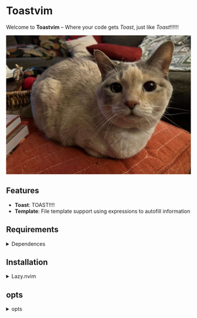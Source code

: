 # Toastvim

Welcome to **Toastvim** – Where your code gets *Toast*, just like *Toast*!!!!!!

![Toast](./toast.jpg)

## Features

- **Toast**: TOAST!!!!
- **Template**: File template support using expressions to autofill information

## Requirements

<details>
<summary>Dependences</summary>

- lazy.nvim
- lua
- lua51
- luarocks
- git
- lazygit
- fd
- ripgrep
- fzf
- nodejs
- npm
- curl
- tree-sitter-cli
- tectonic
- ghostscript

</details>

## Installation

<details>
<summary>Lazy.nvim</summary>

```lua
-- Good basic setup
return {
  "DanteDogDev/ToastVim",
  import = "toastvim.plugins",

  ---@type ToastVim.Config
  opts = {
    -- Gets piped into conform.nvim
    formatters_by_ft = {
      lua = { "stylua" },
    },
    -- Gets piped into nvim-lint
    linters_by_ft = {
    },
    template = {
      expressions = {
        ["${FILENAME}"] = function() return vim.fn.expand("%:t:r") end,
        ["${DATE}"] = function() return os.date("%d/%m/%y") end,
        ["${AUTHOR}"] = function() return vim.fn.system("git config user.name"):gsub("\n", "") end,
        ["${EMAIL}"] = function() return vim.fn.system("git config user.email"):gsub("\n", "") end,
        ["${PROJECT}"] = function() return vim.fn.system('powershell -Command "Split-Path -Leaf (Get-Location)"'):gsub("\n", "") end,
      },
    },
  },
}
```

</details>

## opts

<details>
<summary>opts</summary>

```lua
opts = {
    formatters_by_ft = {
        lua = { "stylua" },
    },
    linters_by_ft = {
    },
    lsp = {
        keymaps = {
          {
            mode = "n",
            keys = "",
            action = function()
            end,
            opts = { desc = "" },
            has = "textDocument/...",
          },
        },
    },
    template = {
        expressions = {
            ["${FILENAME}"] = function() return vim.fn.expand("%:t:r") end,
            ["${DATE}"] = function() return os.date("%d/%m/%y") end,
            ["${AUTHOR}"] = function() return vim.fn.system("git config user.name"):gsub("\n", "") end,
            ["${EMAIL}"] = function() return vim.fn.system("git config user.email"):gsub("\n", "") end,
            ["${PROJECT}"] = function() return vim.fn.system('powershell -Command "Split-Path -Leaf (Get-Location)"'):gsub("\n", "") end,
        },
    },
},
```

</details>
